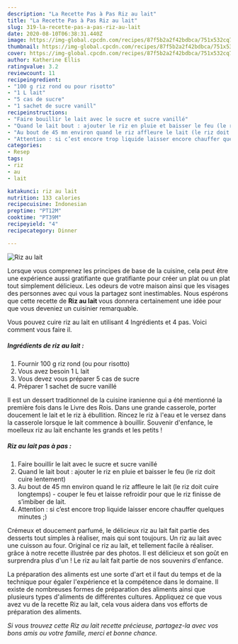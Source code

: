 ```yaml
---
description: "La Recette Pas à Pas Riz au lait"
title: "La Recette Pas à Pas Riz au lait"
slug: 319-la-recette-pas-a-pas-riz-au-lait
date: 2020-08-10T06:38:31.440Z
image: https://img-global.cpcdn.com/recipes/87f5b2a2f42bdbca/751x532cq70/riz-au-lait-photo-principale-de-la-recette.jpg
thumbnail: https://img-global.cpcdn.com/recipes/87f5b2a2f42bdbca/751x532cq70/riz-au-lait-photo-principale-de-la-recette.jpg
cover: https://img-global.cpcdn.com/recipes/87f5b2a2f42bdbca/751x532cq70/riz-au-lait-photo-principale-de-la-recette.jpg
author: Katherine Ellis
ratingvalue: 3.2
reviewcount: 11
recipeingredient:
- "100 g riz rond ou pour risotto"
- "1 L lait"
- "5 cas de sucre"
- "1 sachet de sucre vanill"
recipeinstructions:
- "Faire bouillir le lait avec le sucre et sucre vanillé"
- "Quand le lait bout : ajouter le riz en pluie et baisser le feu (le riz doit cuire lentement)"
- "Au bout de 45 mn environ quand le riz affleure le lait (le riz doit cuire longtemps) - couper le feu et laisse refroidir pour que le riz finisse de s’imbiber de lait."
- "Attention : si c’est encore trop liquide laisser encore chauffer quelques minutes ;)"
categories:
- Resep
tags:
- riz
- au
- lait

katakunci: riz au lait 
nutrition: 133 calories
recipecuisine: Indonesian
preptime: "PT12M"
cooktime: "PT39M"
recipeyield: "4"
recipecategory: Dinner

---
```



![Riz au lait](https://img-global.cpcdn.com/recipes/87f5b2a2f42bdbca/751x532cq70/riz-au-lait-photo-principale-de-la-recette.jpg)

Lorsque vous comprenez les principes de base de la cuisine, cela peut être une expérience aussi gratifiante que gratifiante pour créer un plat ou un plat tout simplement délicieux. Les odeurs de votre maison ainsi que les visages des personnes avec qui vous la partagez sont inestimables. Nous espérons que cette recette de <strong> Riz au lait </strong> vous donnera certainement une idée pour que vous deveniez un cuisinier remarquable.

<!--inarticleads1-->

Vous pouvez cuire riz au lait en utilisant 4 Ingrédients et 4 pas. Voici comment vous faire il.

##### Ingrédients de riz au lait :

1. Fournir 100 g riz rond (ou pour risotto)
1. Vous avez besoin 1 L lait
1. Vous devez vous préparer 5 cas de sucre
1. Préparer 1 sachet de sucre vanillé


Il est un dessert traditionnel de la cuisine iranienne qui a été mentionné la première fois dans le Livre des Rois. Dans une grande casserole, porter doucement le lait et le riz à ébullition. Rincez le riz à l&#39;eau et le versez dans la casserole lorsque le lait commence à bouillir. Souvenir d&#39;enfance, le moelleux riz au lait enchante les grands et les petits ! 

<!--inarticleads2-->

##### Riz au lait pas à pas :

1. Faire bouillir le lait avec le sucre et sucre vanillé
1. Quand le lait bout : ajouter le riz en pluie et baisser le feu (le riz doit cuire lentement)
1. Au bout de 45 mn environ quand le riz affleure le lait (le riz doit cuire longtemps) - couper le feu et laisse refroidir pour que le riz finisse de s’imbiber de lait.
1. Attention : si c’est encore trop liquide laisser encore chauffer quelques minutes ;)


Crémeux et doucement parfumé, le délicieux riz au lait fait partie des desserts tout simples à réaliser, mais qui sont toujours. Un riz au lait avec une cuisson au four. Original ce riz au lait, et tellement facile à réaliser. grâce à notre recette illustrée par des photos. Il est délicieux et son goût en surprendra plus d&#39;un ! Le riz au lait fait partie de nos souvenirs d&#39;enfance. 

<!--inarticleads1-->

<p>
La préparation des aliments est une sorte d'art et il faut du temps et de la technique pour égaler l'expérience et la compétence dans le domaine. Il existe de nombreuses formes de préparation des aliments ainsi que plusieurs types d'aliments de différentes cultures. Appliquez ce que vous avez vu de la recette Riz au lait, cela vous aidera dans vos efforts de préparation des aliments.
</p>

<p>
<i>Si vous trouvez cette Riz au lait recette précieuse, partagez-la avec vos bons amis ou votre famille, merci et bonne chance.</i>
</p>
